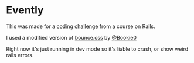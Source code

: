 # Evently

This was made for a [coding challenge](https://www.theodinproject.com/lessons/ruby-on-rails-private-events) from a course on Rails.

I used a modified version of [bounce.css](https://replit.com/@Bookie0/bouncecss?v=1) by [@Bookie0](https://replit.com/@Bookie0)

Right now it's just running in dev mode so it's liable to crash, or show weird rails errors.
